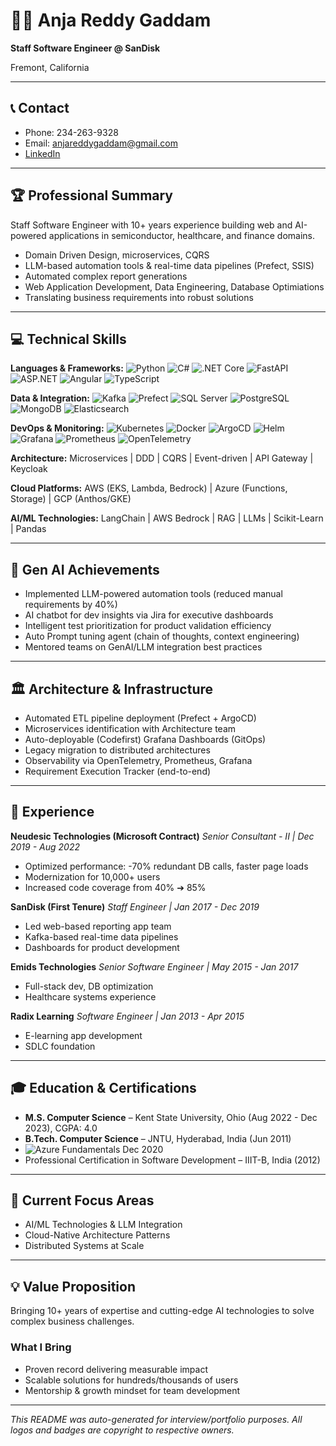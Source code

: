 # 🧑‍💻 Anja Reddy Gaddam

**Staff Software Engineer @ SanDisk**

Fremont, California

---

## 📞 Contact
- Phone: 234-263-9328
- Email: anjareddygaddam@gmail.com
- [LinkedIn](https://linkedin.com)

---

## 🏆 Professional Summary
Staff Software Engineer with 10+ years experience building web and AI-powered applications in semiconductor, healthcare, and finance domains.

- Domain Driven Design, microservices, CQRS
- LLM-based automation tools & real-time data pipelines (Prefect, SSIS)
- Automated complex report generations
- Web Application Development, Data Engineering, Database Optimiations
- Translating business requirements into robust solutions

---

## 💻 Technical Skills

**Languages & Frameworks:**
![Python](https://img.shields.io/badge/Python-3776AB?logo=python&logoColor=white) ![C#](https://img.shields.io/badge/C%23-239120?logo=c-sharp&logoColor=white) ![.NET Core](https://img.shields.io/badge/.NET-512BD4?logo=dotnet&logoColor=white) ![FastAPI](https://img.shields.io/badge/FastAPI-009688?logo=fastapi&logoColor=white) ![ASP.NET](https://img.shields.io/badge/ASP.NET-5C2D91?logo=dotnet&logoColor=white) ![Angular](https://img.shields.io/badge/Angular-DD0031?logo=angular&logoColor=white) ![TypeScript](https://img.shields.io/badge/TypeScript-3178C6?logo=typescript&logoColor=white)

**Data & Integration:**
![Kafka](https://img.shields.io/badge/Kafka-231F20?logo=apachekafka&logoColor=white) ![Prefect](https://img.shields.io/badge/Prefect-1A1A1A?logo=prefect&logoColor=white) ![SQL Server](https://img.shields.io/badge/SQL%20Server-CC2927?logo=microsoftsqlserver&logoColor=white) ![PostgreSQL](https://img.shields.io/badge/PostgreSQL-336791?logo=postgresql&logoColor=white) ![MongoDB](https://img.shields.io/badge/MongoDB-47A248?logo=mongodb&logoColor=white) ![Elasticsearch](https://img.shields.io/badge/Elasticsearch-005571?logo=elasticsearch&logoColor=white)

**DevOps & Monitoring:**
![Kubernetes](https://img.shields.io/badge/Kubernetes-326CE5?logo=kubernetes&logoColor=white) ![Docker](https://img.shields.io/badge/Docker-2496ED?logo=docker&logoColor=white) ![ArgoCD](https://img.shields.io/badge/ArgoCD-F25022?logo=argo&logoColor=white) ![Helm](https://img.shields.io/badge/Helm-0F1689?logo=helm&logoColor=white) ![Grafana](https://img.shields.io/badge/Grafana-F46800?logo=grafana&logoColor=white) ![Prometheus](https://img.shields.io/badge/Prometheus-E6522C?logo=prometheus&logoColor=white) ![OpenTelemetry](https://img.shields.io/badge/OpenTelemetry-4E61A6?logo=opentelemetry&logoColor=white)

**Architecture:**
Microservices | DDD | CQRS | Event-driven | API Gateway | Keycloak

**Cloud Platforms:**
AWS (EKS, Lambda, Bedrock) | Azure (Functions, Storage) | GCP (Anthos/GKE)

**AI/ML Technologies:**
LangChain | AWS Bedrock | RAG | LLMs | Scikit-Learn | Pandas

---

## 🤖 Gen AI Achievements
- Implemented LLM-powered automation tools (reduced manual requirements by 40%)
- AI chatbot for dev insights via Jira for executive dashboards
- Intelligent test prioritization for product validation efficiency
- Auto Prompt tuning agent (chain of thoughts, context engineering)
- Mentored teams on GenAI/LLM integration best practices

---

## 🏛️ Architecture & Infrastructure
- Automated ETL pipeline deployment (Prefect + ArgoCD)
- Microservices identification with Architecture team
- Auto-deployable (Codefirst) Grafana Dashboards (GitOps)
- Legacy migration to distributed architectures
- Observability via OpenTelemetry, Prometheus, Grafana
- Requirement Execution Tracker (end-to-end)

---

## 💼 Experience

**Neudesic Technologies (Microsoft Contract)**
_Senior Consultant - II | Dec 2019 - Aug 2022_
- Optimized performance: -70% redundant DB calls, faster page loads
- Modernization for 10,000+ users
- Increased code coverage from 40% ➔ 85%

**SanDisk (First Tenure)**
_Staff Engineer | Jan 2017 - Dec 2019_
- Led web-based reporting app team
- Kafka-based real-time data pipelines
- Dashboards for product development

**Emids Technologies**
_Senior Software Engineer | May 2015 - Jan 2017_
- Full-stack dev, DB optimization
- Healthcare systems experience

**Radix Learning**
_Software Engineer | Jan 2013 - Apr 2015_
- E-learning app development
- SDLC foundation

---

## 🎓 Education & Certifications
- **M.S. Computer Science** – Kent State University, Ohio (Aug 2022 - Dec 2023), CGPA: 4.0
- **B.Tech. Computer Science** – JNTU, Hyderabad, India (Jun 2011)
- ![Azure Fundamentals](https://img.shields.io/badge/AZ--900-blue?logo=microsoftazure&logoColor=white) Dec 2020
- Professional Certification in Software Development – IIIT-B, India (2012)

---

## 🚀 Current Focus Areas
- AI/ML Technologies & LLM Integration
- Cloud-Native Architecture Patterns
- Distributed Systems at Scale

---

## 💡 Value Proposition
Bringing 10+ years of expertise and cutting-edge AI technologies to solve complex business challenges.

### What I Bring
- Proven record delivering measurable impact
- Scalable solutions for hundreds/thousands of users
- Mentorship & growth mindset for team development

---

_This README was auto-generated for interview/portfolio purposes. All logos and badges are copyright to respective owners._
